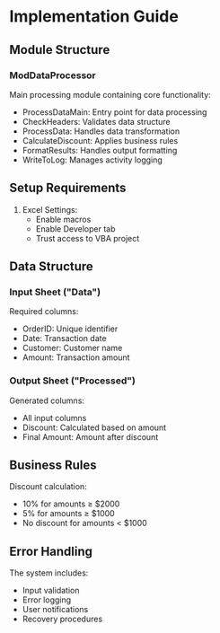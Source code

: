 

# Implementation Guide

## Module Structure

### ModDataProcessor
Main processing module containing core functionality:
- ProcessDataMain: Entry point for data processing
- CheckHeaders: Validates data structure
- ProcessData: Handles data transformation
- CalculateDiscount: Applies business rules
- FormatResults: Handles output formatting
- WriteToLog: Manages activity logging

## Setup Requirements
1. Excel Settings:
   - Enable macros
   - Enable Developer tab
   - Trust access to VBA project

## Data Structure
### Input Sheet ("Data")
Required columns:
- OrderID: Unique identifier
- Date: Transaction date
- Customer: Customer name
- Amount: Transaction amount

### Output Sheet ("Processed")
Generated columns:
- All input columns
- Discount: Calculated based on amount
- Final Amount: Amount after discount

## Business Rules
Discount calculation:
- 10% for amounts ≥ $2000
- 5% for amounts ≥ $1000
- No discount for amounts < $1000

## Error Handling
The system includes:
- Input validation
- Error logging
- User notifications
- Recovery procedures
